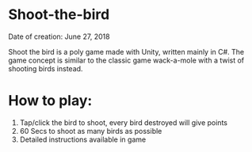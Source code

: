 # Shoot-the-bird
Date of creation: June 27, 2018 

Shoot the bird is a poly game made with Unity, written mainly in C#. The game concept is similar to the classic game wack-a-mole with a 
twist of shooting birds instead.

# How to play:
1) Tap/click the bird to shoot, every bird destroyed will give points 
2) 60 Secs to shoot as many birds as possible
3) Detailed instructions available in game
